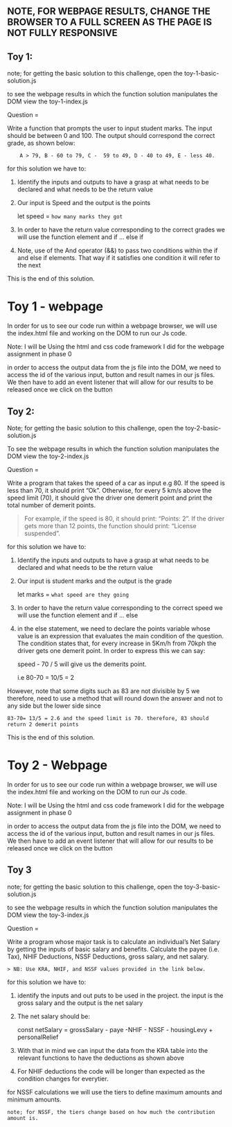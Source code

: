 ## NOTE, FOR WEBPAGE RESULTS, CHANGE THE BROWSER TO A FULL SCREEN AS THE PAGE IS NOT FULLY RESPONSIVE




## Toy 1:

note; for getting the basic solution to this challenge, open the toy-1-basic-solution.js

to see the webpage results in which the function solution manipulates the DOM view the toy-1-index.js


Question = 

Write a function that prompts the user to input student marks. The input should be between 0 and 100. The output should correspond the correct grade, as shown below: 

        A > 79, B - 60 to 79, C -  59 to 49, D - 40 to 49, E - less 40.

for this solution we have to:
    

1. Identify the inputs and outputs to have a grasp at what needs to be declared and what needs to be the return value

2. Our input is Speed and the output is the points

    let speed = `how many marks they got`

3. In order to have the return value corresponding to the correct grades we will use the function element and if ... else if

4. Note, use of the And operator (&&) to pass two conditions within the if and else if elements. That way if it satisfies one condition it will refer to the next



This is the end of this solution.


# Toy 1 - webpage

In order for us to see our code run within a webpage browser, we will use the index.html file and working on the DOM to run our Js code.

Note: I will be Using the html and css code framework I did for the webpage assignment in phase 0

in order to access the output data from the js file into the DOM, we need to access the id of the various input, button and result names in our js files. We then have to add an event listener that will allow for our results to be released once we click on the button










## Toy 2:

Note; for getting the basic solution to this challenge, open the toy-2-basic-solution.js

To see the webpage results in which the function solution manipulates the DOM view the toy-2-index.js

Question = 

Write a program that takes the speed of a car as input e.g 80. If the speed is less than 70, it should print “Ok”. Otherwise, for every 5 km/s above the speed limit (70), it should give the driver one demerit point and print the total number of demerit points.

   > For example, if the speed is 80, it should print: “Points: 2”. If the driver gets more than 12 points, the function should print: “License suspended”.

for this solution we have to:


1. Identify the inputs and outputs to have a grasp at what needs to be declared and what needs to be the return value

2. Our input is student marks and the output is the grade

    let marks = `what speed are they going`

3. In order to have the return value corresponding to the correct speed we will use the function element and if ... else 

4. in the else statement, we need to declare the points variable whose value is an expression that evaluates the main condition of the question. The condition states that, for every increase in 5Km/h from 70kph the driver gets one demerit point. In order to express this we can say:

    speed - 70 / 5 will give us the demerits point.

    i.e 80-70 = 10/5 = 2 

However, note that some digits such as 83 are not divisible by 5 we therefore, need to use a method that will round down the answer and not to any side but the lower side since 

    83-70= 13/5 = 2.6 and the speed limit is 70. therefore, 83 should return 2 demerit points


This is the end of this solution.


# Toy 2 - Webpage

In order for us to see our code run within a webpage browser, we will use the index.html file and working on the DOM to run our Js code.

Note: I will be Using the html and css code framework I did for the webpage assignment in phase 0

in order to access the output data from the js file into the DOM, we need to access the id of the various input, button and result names in our js files. We then have to add an event listener that will allow for our results to be released once we click on the button









## Toy 3

note; for getting the basic solution to this challenge, open the toy-3-basic-solution.js

to see the webpage results in which the function solution manipulates the DOM view the toy-3-index.js


Question = 

Write a program whose major task is to calculate an individual’s Net Salary by getting the inputs of basic salary and benefits. Calculate the payee (i.e. Tax), NHIF Deductions, NSSF Deductions, gross salary, and net salary. 

    > NB: Use KRA, NHIF, and NSSF values provided in the link below.

for this solution we have to:

1. identify the inputs and out puts to be used in the project.
the input is the gross salary and the output is the net salary

2. The net salary should be:

    const netSalary = grossSalary - paye -NHIF - NSSF - housingLevy + personalRelief

3. With that in mind we can input the data from the KRA table into the relevant functions to have the deductions as shown above

4. For NHIF deductions the code will be longer than expected as the condition changes for everytier.

for NSSF calculations we will use the tiers to define maximum amounts and minimum amounts.

    note; for NSSF, the tiers change based on how much the contribution amount is.

